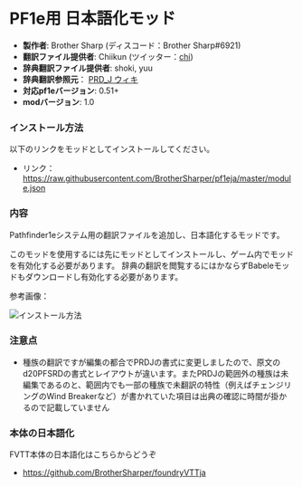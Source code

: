 # PF1e用 日本語化モッド

* **製作者**: Brother Sharp (ディスコード：Brother Sharp#6921)
* **翻訳ファイル提供者**: Chiikun (ツイッター：[chi](https://twitter.com/_chikun))
* **辞典翻訳ファイル提供者**: shoki, yuu
* **辞典翻訳参照元**： [PRD_J ウィキ](https://w.atwiki.jp/prdj/)
* **対応pf1eバージョン**: 0.51+
* **modバージョン**: 1.0

### インストール方法

以下のリンクをモッドとしてインストールしてください。

* リンク： https://raw.githubusercontent.com/BrotherSharper/pf1eja/master/module.json

### 内容
Pathfinder1eシステム用の翻訳ファイルを追加し、日本語化するモッドです。

このモッドを使用するには先にモッドとしてインストールし、ゲーム内でモッドを有効化する必要があります。
辞典の翻訳を閲覧するにはかならずBabeleモッドもダウンロードし有効化する必要があります。

参考画像：

![インストール方法](https://i.imgur.com/4zYL873.jpg)


### 注意点
* 種族の翻訳ですが編集の都合でPRDJの書式に変更しましたので、原文のd20PFSRDの書式とレイアウトが違います。またPRDJの範囲外の種族は未編集であるのと、範囲内でも一部の種族で未翻訳の特性（例えばチェンジリングのWind Breakerなど）が書かれていた項目は出典の確認に時間が掛かるので記載していません

### 本体の日本語化
FVTT本体の日本語化はこちらからどうぞ

* https://github.com/BrotherSharper/foundryVTTja